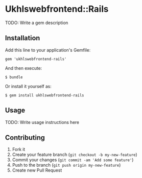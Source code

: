 # Ukhlswebfrontend::Rails

TODO: Write a gem description

## Installation

Add this line to your application's Gemfile:

    gem 'ukhlswebfrontend-rails'

And then execute:

    $ bundle

Or install it yourself as:

    $ gem install ukhlswebfrontend-rails

## Usage

TODO: Write usage instructions here

## Contributing

1. Fork it
2. Create your feature branch (`git checkout -b my-new-feature`)
3. Commit your changes (`git commit -am 'Add some feature'`)
4. Push to the branch (`git push origin my-new-feature`)
5. Create new Pull Request
